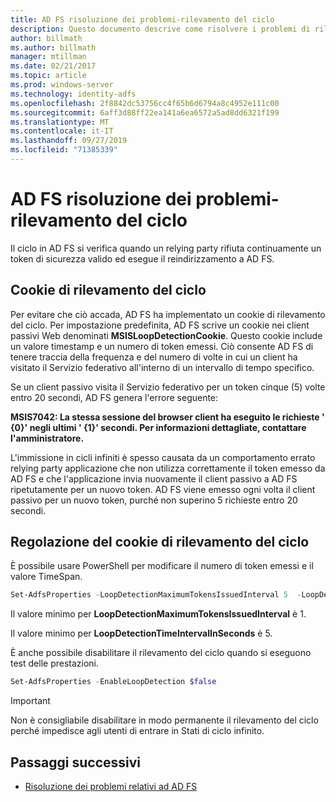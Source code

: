 ```yaml
---
title: AD FS risoluzione dei problemi-rilevamento del ciclo
description: Questo documento descrive come risolvere i problemi di rilevamento del ciclo
author: billmath
ms.author: billmath
manager: mtillman
ms.date: 02/21/2017
ms.topic: article
ms.prod: windows-server
ms.technology: identity-adfs
ms.openlocfilehash: 2f8842dc53756cc4f65b6d6794a8c4952e111c00
ms.sourcegitcommit: 6aff3d88ff22ea141a6ea6572a5ad8dd6321f199
ms.translationtype: MT
ms.contentlocale: it-IT
ms.lasthandoff: 09/27/2019
ms.locfileid: "71385339"
---
```

# <a name="ad-fs-troubleshooting---loop-detection"></a>AD FS risoluzione dei problemi-rilevamento del ciclo 
 
Il ciclo in AD FS si verifica quando un relying party rifiuta continuamente un token di sicurezza valido ed esegue il reindirizzamento a AD FS.

## <a name="loop-detection-cookie"></a>Cookie di rilevamento del ciclo
Per evitare che ciò accada, AD FS ha implementato un cookie di rilevamento del ciclo. Per impostazione predefinita, AD FS scrive un cookie nei client passivi Web denominati **MSISLoopDetectionCookie**. Questo cookie include un valore timestamp e un numero di token emessi.  Ciò consente AD FS di tenere traccia della frequenza e del numero di volte in cui un client ha visitato il Servizio federativo all'interno di un intervallo di tempo specifico.

Se un client passivo visita il Servizio federativo per un token cinque (5) volte entro 20 secondi, AD FS genera l'errore seguente:

**MSIS7042: La stessa sessione del browser client ha eseguito le richieste ' {0}' negli ultimi ' {1}' secondi. Per informazioni dettagliate, contattare l'amministratore.**

L'immissione in cicli infiniti è spesso causata da un comportamento errato relying party applicazione che non utilizza correttamente il token emesso da AD FS e che l'applicazione invia nuovamente il client passivo a AD FS ripetutamente per un nuovo token.  AD FS viene emesso ogni volta il client passivo per un nuovo token, purché non superino 5 richieste entro 20 secondi. 

## <a name="adjusting-the-loop-detection-cookie"></a>Regolazione del cookie di rilevamento del ciclo
È possibile usare PowerShell per modificare il numero di token emessi e il valore TimeSpan.

```powershell
Set-AdfsProperties -LoopDetectionMaximumTokensIssuedInterval 5  -LoopDetectionTimeIntervalInSeconds 20
```
Il valore minimo per **LoopDetectionMaximumTokensIssuedInterval** è 1.

Il valore minimo per **LoopDetectionTimeIntervalInSeconds** è 5.

È anche possibile disabilitare il rilevamento del ciclo quando si eseguono test delle prestazioni.

```powershell
Set-AdfsProperties -EnableLoopDetection $false
```

>[!IMPORTANT]
>Non è consigliabile disabilitare in modo permanente il rilevamento del ciclo perché impedisce agli utenti di entrare in Stati di ciclo infinito.


## <a name="next-steps"></a>Passaggi successivi

- [Risoluzione dei problemi relativi ad AD FS](ad-fs-tshoot-overview.md)




